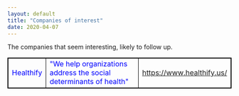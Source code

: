 ```yaml
---
layout: default
title: "Companies of interest"
date: 2020-04-07
---
```


The companies that seem interesting, likely to follow up. 
<style>
thead {color:green;}
tbody {color:blue;}
tfoot {color:red;}
table,th,td
{border:1px solid black;}
</style>
<table border="1" width="100%">

<tr>
  <td>Healthify</td>
  <td>"We help organizations address the social determinants of health"</td>
  <td><a href="https://www.healthify.us/"> https://www.healthify.us/ </a> </td>
</tr>
</table>
